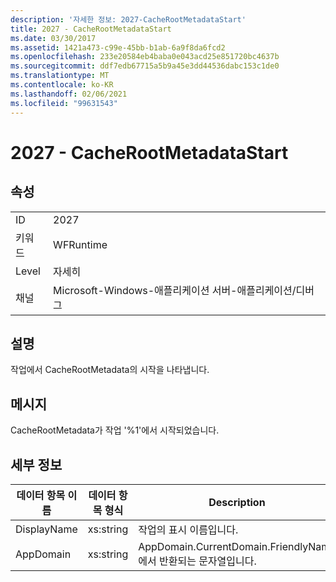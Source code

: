 ```yaml
---
description: '자세한 정보: 2027-CacheRootMetadataStart'
title: 2027 - CacheRootMetadataStart
ms.date: 03/30/2017
ms.assetid: 1421a473-c99e-45bb-b1ab-6a9f8da6fcd2
ms.openlocfilehash: 233e20584eb4baba0e043acd25e851720bc4637b
ms.sourcegitcommit: ddf7edb67715a5b9a45e3dd44536dabc153c1de0
ms.translationtype: MT
ms.contentlocale: ko-KR
ms.lasthandoff: 02/06/2021
ms.locfileid: "99631543"
---
```

# <a name="2027---cacherootmetadatastart"></a>2027 - CacheRootMetadataStart

## <a name="properties"></a>속성  
  
|||  
|-|-|  
|ID|2027|  
|키워드|WFRuntime|  
|Level|자세히|  
|채널|Microsoft-Windows-애플리케이션 서버-애플리케이션/디버그|  
  
## <a name="description"></a>설명  

 작업에서 CacheRootMetadata의 시작을 나타냅니다.  
  
## <a name="message"></a>메시지  

 CacheRootMetadata가 작업 '%1'에서 시작되었습니다.  
  
## <a name="details"></a>세부 정보  
  
|데이터 항목 이름|데이터 항목 형식|Description|  
|--------------------|--------------------|-----------------|  
|DisplayName|xs:string|작업의 표시 이름입니다.|  
|AppDomain|xs:string|AppDomain.CurrentDomain.FriendlyName에서 반환되는 문자열입니다.|
